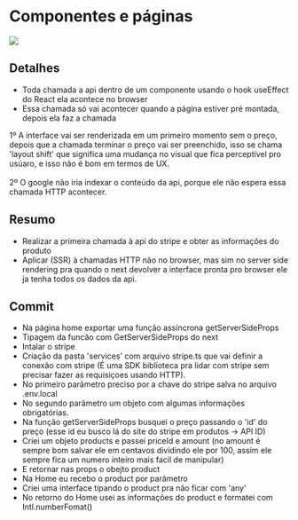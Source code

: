 # Componentes e páginas

![](https://imgur.com/w8cFize.png)

## Detalhes 
* Toda chamada a api dentro de um componente usando o hook useEffect do React ela acontece no browser
* Essa chamada só vai acontecer quando a página estiver pré montada, depois ela faz a chamada

 1º A interface vai ser renderizada em um primeiro momento sem o preço, depois que a chamada terminar o preço vai ser preenchido, isso se chama 'layout shift' que significa
   uma mudança no visual que fica perceptível pro usúaro, e isso não é bom em termos de UX. <br><br>
 2º O google não iria indexar o conteúdo da api, porque ele não espera essa chamada HTTP acontecer.

## Resumo
* Realizar a primeira chamada à api do stripe e obter as informações do produto
* Aplicar (SSR) à chamadas HTTP não no browser, mas sim no server side rendering pra quando o next devolver a interface pronta pro browser ele ja tenha todos os dados da api.

## Commit
* Na página home exportar uma função assíncrona getServerSideProps
* Tipagem da funcão com GetServerSideProps do next
* Intalar o stripe
* Criação da pasta 'services' com arquivo stripe.ts que vai definir a conexão com stripe (É uma SDK biblioteca pra lidar com stripe sem precisar fazer as requisiçoes usando HTTP).
* No primeiro parâmetro preciso por a chave do stripe salva no arquivo .env.local
* No segundo parâmetro um objeto com algumas informações obrigatórias.
* Na função getServerSideProps busquei o preço  passando o 'id' do preço (esse id eu busco lá do site do stripe em produtos -> API ID)
* Criei um objeto products e passei priceId e amount (no amount é sempre bom salvar ele em centavos dividindo ele por 100, assim ele sempre fica um numero inteiro mais facil de manipular)
* E retornar nas props o obejto product
* Na Home eu recebo o product por parâmetro
* Criei uma interface tipando o product pra não ficar com 'any'
* No retorno do Home usei as informações do product e formatei com Intl.numberFomat()

